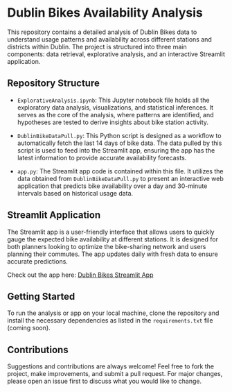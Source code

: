 # Dublin Bikes Availability Analysis

This repository contains a detailed analysis of Dublin Bikes data to understand usage patterns and availability across different stations and districts within Dublin. The project is structured into three main components: data retrieval, explorative analysis, and an interactive Streamlit application.

## Repository Structure

- `ExplorativeAnalysis.ipynb`: This Jupyter notebook file holds all the exploratory data analysis, visualizations, and statistical inferences. It serves as the core of the analysis, where patterns are identified, and hypotheses are tested to derive insights about bike station activity.

- `DublinBikeDataPull.py`: This Python script is designed as a workflow to automatically fetch the last 14 days of bike data. The data pulled by this script is used to feed into the Streamlit app, ensuring the app has the latest information to provide accurate availability forecasts.

- `app.py`: The Streamlit app code is contained within this file. It utilizes the data obtained from `DublinBikeDataPull.py` to present an interactive web application that predicts bike availability over a day and 30-minute intervals based on historical usage data.

## Streamlit Application

The Streamlit app is a user-friendly interface that allows users to quickly gauge the expected bike availability at different stations. It is designed for both planners looking to optimize the bike-sharing network and users planning their commutes. The app updates daily with fresh data to ensure accurate predictions.

Check out the app here: [Dublin Bikes Streamlit App](https://dublinbikes.streamlit.app/)

## Getting Started

To run the analysis or app on your local machine, clone the repository and install the necessary dependencies as listed in the `requirements.txt` file (coming soon).

## Contributions

Suggestions and contributions are always welcome! Feel free to fork the project, make improvements, and submit a pull request. For major changes, please open an issue first to discuss what you would like to change.
